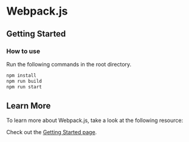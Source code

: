 # Webpack.js

## Getting Started

### How to use

Run the following commands in the root directory.

```bash
npm install
npm run build
npm run start
```

## Learn More

To learn more about Webpack.js, take a look at the following resource:

Check out the [Getting Started page](https://webpack.js.org/guides/getting-started/#root).
